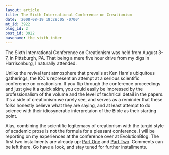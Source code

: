 ```yaml
---
layout: article
title: The Sixth International Conference on Creationism
date: '2008-08-19 18:29:05 -0700'
mt_id: 3922
blog_id: 2
post_id: 3922
basename: the_sixth_inter
---
```

The Sixth Intenrational Conference on Creationism was held from August 3-7, in Pittsburgh, PA.  That being a mere five hour drive from my digs in Harrisonburg, I naturally attended.

Unlike the revival tent atmosphere that prevails at Ken Ham's ubiquitous gatherings, the ICC's represent an attempt at a serious scientific conference on creationism.  If you flip through the conference proceedings and just give it a quick skim, you could easily be impressed by the professionalism of the volume and the level of technical detail in the papers.  It's a side of creationism we rarely see, and serves as a reminder that these folks honestly believe what they are saying, and at least attempt to do science with their idiosyncratic interpretaion of the Bible as their starting point.

Alas, combining the scientific legitemacy of creationism with the turgid style of academic prose is not the formula for a pleasant conference.  I will be reporting on my experiences at the conference over at EvolutionBlog.  The first two installments are already up:  <a href="http://scienceblogs.com/evolutionblog/2008/08/report_on_the_sixth_internatio.php">Part One</a> and <a href="http://scienceblogs.com/evolutionblog/2008/08/report_on_the_sixth_internatio_1.php">Part Two</a>.  Comments can be left there.  Go have a look, and stay tuned for further installments.
